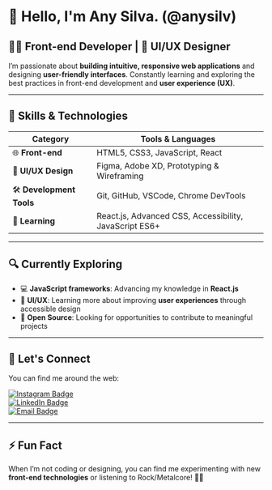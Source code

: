 # 👋 Hello, I'm Any Silva. (@anysilv)

## 👩‍💻 Front-end Developer | 🎨 UI/UX Designer

I’m passionate about **building intuitive, responsive web applications** and designing **user-friendly interfaces**. Constantly learning and exploring the best practices in front-end development and **user experience (UX)**.

---

## 🚀 Skills & Technologies

| **Category**          | **Tools & Languages**                                     |
|-----------------------|-----------------------------------------------------------|
| 🌐 **Front-end**       | HTML5, CSS3, JavaScript, React                            |
| 🎨 **UI/UX Design**    | Figma, Adobe XD, Prototyping & Wireframing                |
| 🛠️ **Development Tools** | Git, GitHub, VSCode, Chrome DevTools                     |
| 🧩 **Learning**        | React.js, Advanced CSS, Accessibility, JavaScript ES6+    |

---

## 🔍 Currently Exploring
- 💻 **JavaScript frameworks**: Advancing my knowledge in **React.js**
- 🎨 **UI/UX**: Learning more about improving **user experiences** through accessible design
- 🤝 **Open Source**: Looking for opportunities to contribute to meaningful projects

---

## 💬 Let's Connect
You can find me around the web:

[![Instagram Badge](https://img.shields.io/badge/-Instagram-e4405f?style=flat&logo=Instagram&logoColor=white)](https://www.instagram.com/anykarolynesilva/)  
[![LinkedIn Badge](https://img.shields.io/badge/-LinkedIn-blue?style=flat&logo=LinkedIn&logoColor=white)](https://www.linkedin.com/in/any-silva/)  
[![Email Badge](https://img.shields.io/badge/-Email-c14438?style=flat&logo=Gmail&logoColor=white)](mailto:anysilva.mkt@gmail.com)

---

## ⚡ Fun Fact
When I’m not coding or designing, you can find me experimenting with new **front-end technologies** or listening to Rock/Metalcore! 🤘🏻
